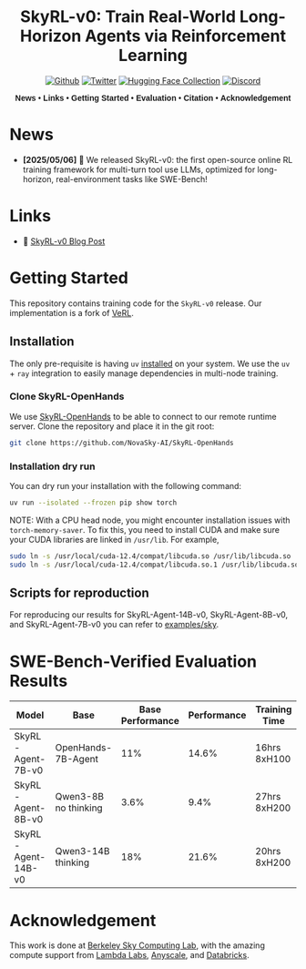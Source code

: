 <div align="center">

# SkyRL-v0: Train Real-World Long-Horizon Agents via Reinforcement Learning

[![Github](https://img.shields.io/badge/SkyRL-000000?style=for-the-badge&logo=github&logoColor=000&logoColor=white)](https://github.com/NovaSky-AI/SkyRL) [![Twitter](https://img.shields.io/badge/NovaSky-white?style=for-the-badge&logo=X&logoColor=000&color=000&labelColor=white)](https://x.com/NovaSkyAI) [![Hugging Face Collection](https://img.shields.io/badge/NovaSky-fcd022?style=for-the-badge&logo=huggingface&logoColor=000&labelColor)](https://huggingface.co/NovaSky-AI) [![Discord](https://img.shields.io/badge/NovaSky-5865F2?style=for-the-badge&logo=discord&logoColor=white)](https://discord.gg/RBAjeWSA)


<div align="center" style="font-family: Arial, sans-serif;">
  <p>
    <a href="#news" style="text-decoration: none; font-weight: bold;">News</a> •
    <a href="#links" style="text-decoration: none; font-weight: bold;">Links</a> •
    <a href="#getting-started" style="text-decoration: none; font-weight: bold;">Getting Started</a> •
    <a href="#evaluation" style="text-decoration: none; font-weight: bold;">Evaluation</a> •
    <a href="#citation" style="text-decoration: none; font-weight: bold;">Citation</a> •
    <a href="#acknowledgement" style="text-decoration: none; font-weight: bold;">Acknowledgement</a> 
  </p>
</div>

</div>


# News
- **[2025/05/06]** 🎉 We released SkyRL-v0: the first open-source online RL training framework for multi-turn tool use LLMs, optimized for long-horizon, real-environment tasks like SWE-Bench!


# Links

- 📜 [SkyRL-v0 Blog Post](https://novasky-ai.notion.site/skyrl-v0)


# Getting Started
This repository contains training code for the `SkyRL-v0` release. Our implementation is a fork of [VeRL](https://github.com/volcengine/verl).

## Installation

The only pre-requisite is having `uv` [installed](https://docs.astral.sh/uv/getting-started/installation) on your system. We use the `uv` + `ray` integration to easily manage dependencies in multi-node training. 

### Clone SkyRL-OpenHands

We use [SkyRL-OpenHands](https://github.com/NovaSky-AI/SkyRL-OpenHands) to be able to connect to our remote runtime server. Clone the repository and place it in the git root:

```bash 
git clone https://github.com/NovaSky-AI/SkyRL-OpenHands
```

### Installation dry run

You can dry run your installation with the following command: 

```bash
uv run --isolated --frozen pip show torch
```

NOTE: With a CPU head node, you might encounter installation issues with `torch-memory-saver`. To fix this, you need to install CUDA and make sure your CUDA libraries are linked in `/usr/lib`. For example, 

```bash
sudo ln -s /usr/local/cuda-12.4/compat/libcuda.so /usr/lib/libcuda.so
sudo ln -s /usr/local/cuda-12.4/compat/libcuda.so.1 /usr/lib/libcuda.so.1
```

## Scripts for reproduction

For reproducing our results for SkyRL-Agent-14B-v0, SkyRL-Agent-8B-v0, and SkyRL-Agent-7B-v0 you can refer to [examples/sky](./examples/sky/README.md).

# SWE-Bench-Verified Evaluation Results

| Model              | Base                 | Base Performance | Performance | Training Time |
|--------------------|----------------------|------------------|-------------|---------------|
| SkyRL-Agent-7B-v0  | OpenHands-7B-Agent   | 11%              | 14.6%       | 16hrs 8xH100  |
| SkyRL-Agent-8B-v0  | Qwen3-8B no thinking | 3.6%             | 9.4%        | 27hrs 8xH200  |
| SkyRL-Agent-14B-v0 | Qwen3-14B thinking   | 18%              | 21.6%       | 20hrs 8xH200  |


# Acknowledgement
This work is done at [Berkeley Sky Computing Lab](https://sky.cs.berkeley.edu/), with the amazing compute support from [Lambda Labs](https://lambdalabs.com/service/gpu-cloud?srsltid=AfmBOop5FnmEFTkavVtdZDsLWvHWNg6peXtat-OXJ9MW5GMNsk756PE5), [Anyscale](https://www.anyscale.com/), and [Databricks](https://www.databricks.com/).